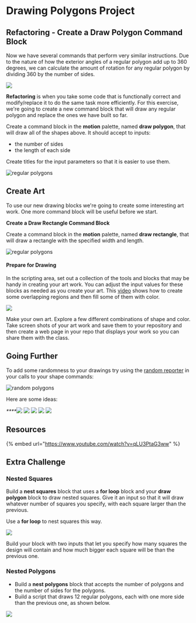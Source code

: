 # Drawing Polygons Project

## **Refactoring - Create a Draw Polygon Command Block**

Now we have several commands that perform very similar instructions. Due to the nature of how the exterior angles of a regular polygon add up to 360 degrees, we can calculate the amount of rotation for any regular polygon by dividing 360 by the number of sides.

![](../.gitbook/assets/image%20%2858%29.png)

**Refactoring** is when you take some code that is functionally correct and modify/replace it to do the same task more efficiently. For this exercise, we're going to create a new command block that will draw any regular polygon and replace the ones we have built so far.

Create a command block in the **motion** palette, named **draw polygon**, that will draw all of the shapes above. It should accept to inputs:

* the number of sides
* the length of each side

Create titles for the input parameters so that it is easier to use them.

![regular polygons](https://github.com/hoc-labs/images/blob/main/draw-polygon.png?raw=true)

## **Create Art**

To use our new drawing blocks we're going to create some interesting art work. One more command block will be useful before we start.

**Create a Draw Rectangle Command Block**

Create a command block in the **motion** palette, named **draw rectangle**, that will draw a rectangle with the specified width and length.

![regular polygons](https://github.com/hoc-labs/images/blob/main/draw-rect.png?raw=true)

#### Prepare for Drawing

In the scripting area, set out a collection of the tools and blocks that may be handy in creating your art work. You can adjust the input values for these blocks as needed as you create your art. This [video](https://www.youtube.com/embed/pthWazhu474?rel=0) shows how to create some overlapping regions and then fill some of them with color.

![](https://github.com/hoc-labs/images/blob/main/poly-video.png?raw=true)

Make your own art. Explore a few different combinations of shape and color. Take screen shots of your art work and save them to your repository and then create a web page in your  repo that displays your work so you can share them with the class.

## Going Further

To add some randomness to your drawings try using the [random reporter]() in your calls to your shape commands:

![random polygons](https://github.com/hoc-labs/images/blob/main/random-polys.png?raw=true)

Here are some ideas:

_\*\*\*\*_![](https://github.com/hoc-labs/images/blob/main/random-polys-2.png?raw=true) ![](https://github.com/hoc-labs/images/blob/main/random-polys-3.png?raw=true) ![](https://github.com/hoc-labs/images/blob/main/random-polys-4.png?raw=true) ![](https://github.com/hoc-labs/images/blob/main/just-reds.png?raw=true) ![](https://github.com/hoc-labs/images/blob/main/AbstractArtReflect.png?raw=true) 

## Resources

{% embed url="https://www.youtube.com/watch?v=qLU3PtaG3ww" %}

## Extra Challenge

### Nested Squares

Build a **nest squares** block that uses a **for loop** block and your **draw polygon** block to draw nested squares. Give it an input so that it will draw whatever number of squares you specify, with each square larger than the previous.

Use a **for loop** to nest squares this way. 

![](https://github.com/hoc-labs/images/blob/main/concentric-squares.png?raw=true)

Build your block with two inputs that let you specify how many squares the design will contain and how much bigger each square will be than the previous one.

### Nested Polygons

* Build a **nest polygons** block that accepts the number of polygons and the number of sides for the polygons.
* Build a script that draws 12 regular polygons, each with one more side than the previous one, as shown below.

![](https://github.com/hoc-labs/images/blob/main/polygons.png?raw=true)

